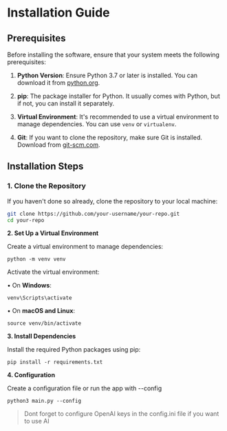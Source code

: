 # Installation Guide

## Prerequisites

Before installing the software, ensure that your system meets the following prerequisites:

1. **Python Version**: Ensure Python 3.7 or later is installed. You can download it from [python.org](https://www.python.org/downloads/).

2. **pip**: The package installer for Python. It usually comes with Python, but if not, you can install it separately.

3. **Virtual Environment**: It's recommended to use a virtual environment to manage dependencies. You can use `venv` or `virtualenv`.

4. **Git**: If you want to clone the repository, make sure Git is installed. Download from [git-scm.com](https://git-scm.com/).

## Installation Steps

### 1. Clone the Repository

If you haven't done so already, clone the repository to your local machine:

```bash
git clone https://github.com/your-username/your-repo.git
cd your-repo
```

**2. Set Up a Virtual Environment**

  

Create a virtual environment to manage dependencies:
```
python -m venv venv
```
Activate the virtual environment:

•  On **Windows**:
```
venv\Scripts\activate
```
•  On **macOS and Linux**:
```
source venv/bin/activate
```

**3. Install Dependencies**

Install the required Python packages using pip:

```
pip install -r requirements.txt
```
**4. Configuration**

Create a configuration file or run the app with --config

```
python3 main.py --config
```

> Dont forget to configure OpenAI keys in the config.ini file if you want to use AI
